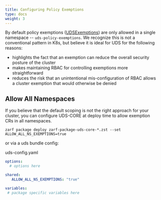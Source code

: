 ```yaml
---
title: Configuring Policy Exemptions
type: docs
weight: 3
---
```


By default policy exemptions ([UDSExemptions](https://github.com/defenseunicorns/uds-core/blob/uds-docs/src/pepr/operator/crd/generated/exemption-v1alpha1.ts)) are only allowed in a single namespace -- `uds-policy-exemptions`. We recognize this is not a conventional pattern in K8s, but believe it is ideal for UDS for the following reasons:

- highlights the fact that an exemption can reduce the overall security posture of the cluster
- makes maintaining RBAC for controlling exemptions more straightforward
- reduces the risk that an unintentional mis-configuration of RBAC allows a cluster exemption that would otherwise be denied

## Allow All Namespaces

If you believe that the default scoping is not the right approach for your cluster, you can configure UDS-CORE at deploy time to allow exemption CRs in all namespaces.

`zarf package deploy zarf-package-uds-core-*.zst --set ALLOW_ALL_NS_EXEMPTIONS=true`

or via a uds bundle config:

uds-config.yaml

```yaml
options:
  # options here

shared:
   ALLOW_ALL_NS_EXEMPTIONS: "true"

variables:
 # package specific variables here

```
